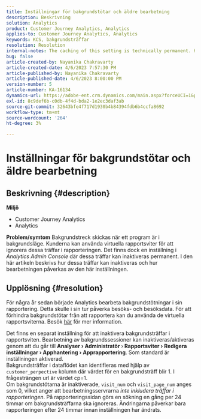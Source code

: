 ```yaml
---
title: Inställningar för bakgrundstötar och äldre bearbetning
description: Beskrivning
solution: Analytics
product: Customer Journey Analytics, Analytics
applies-to: Customer Journey Analytics, Analytics
keywords: KCS, bakgrundsträffar
resolution: Resolution
internal-notes: The caching of this setting is technically permanent. However, since we restart those services daily, we are practically manually busting that cache once very 24 hours. The setting caching behavior isn't really documented and is more just of an implementation detail. Therefore, be careful when sharing the information with customers.
bug: false
article-created-by: Nayanika Chakravarty
article-created-date: 4/6/2023 7:57:30 PM
article-published-by: Nayanika Chakravarty
article-published-date: 4/6/2023 8:00:00 PM
version-number: 5
article-number: KA-16134
dynamics-url: https://adobe-ent.crm.dynamics.com/main.aspx?forceUCI=1&pagetype=entityrecord&etn=knowledgearticle&id=6378873d-b5d4-ed11-a7c7-6045bd006b3d
exl-id: 8c9def6b-c0db-4f4d-bda2-1e2ec3daf3ab
source-git-commit: 32643bfe4f717d1930b4b84394fdb6b4ccfa8692
workflow-type: tm+mt
source-wordcount: '264'
ht-degree: 3%

---
```


# Inställningar för bakgrundstötar och äldre bearbetning

## Beskrivning {#description}

<b>Miljö</b>
- Customer Journey Analytics
- Analytics 



<b>Problem/symtom</b>
Bakgrundstreck skickas när ett program är i bakgrundsläge. Kunderna kan använda virtuella rapportsviter för att ignorera dessa träffar i rapporteringen. Det finns dock en inställning i *Analytics Admin Console* där dessa träffar kan inaktiveras permanent. I den här artikeln beskrivs hur dessa träffar kan inaktiveras och hur bearbetningen påverkas av den här inställningen.


## Upplösning {#resolution}


För några år sedan började Analytics bearbeta bakgrundstötningar i sin rapportering. Detta skulle i sin tur påverka besöks- och besöksdata. För att förhindra bakgrundstötar från att rapportera kan du använda de virtuella rapportsviterna. Besök [här](https://experienceleague.adobe.com/docs/analytics/components/virtual-report-suites/vrs-components.html?lang=en) för mer information.

Det finns en separat inställning för att inaktivera bakgrundsträffar i rapportsviten. Bearbetning av bakgrundssessioner kan inaktiveras/aktiveras genom att du går till <b>Analyser </b><b>›</b><b> Administratör </b>›<b> Rapportsviter </b><b>›</b><b> Redigera inställningar </b><b>›</b><b> Apphantering </b><b>›</b><b> Apprapportering</b>. Som standard är inställningen aktiverad.
<br>Bakgrundsträffar i dataflödet kan identifieras med hjälp av `customer_perpective` kolumn där värdet för en bakgrundsträff blir 1. I frågesträngen url är värdet cp=1.<br>
Om bakgrundstötarna är inaktiverade, `visit_num` och `visit_page_num` anges som 0, vilket anger att bearbetningsservrarna *inte inkludera träffar i rapporteringen*. På rapporteringssidan görs en sökning en gång per 24 timmar om bakgrundsträffarna ska ignoreras. Ändringarna påverkar bara rapporteringen efter 24 timmar innan inställningen har ändrats.
